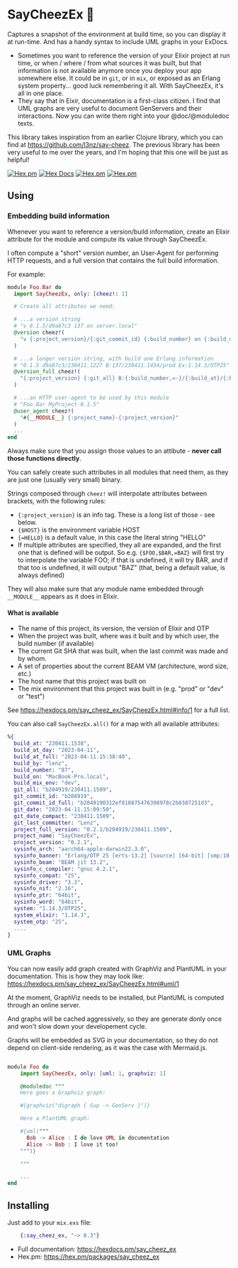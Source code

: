 # SayCheezEx 📸  

Captures a snapshot of the environment at build time, so you can display it at run-time. And has a handy syntax to include UML graphs in your ExDocs.

* Sometimes you want to reference the version of your Elixir project at run time, or when / where / from what sources it was built, but that information is not available anymore once you deploy your app somewhere else. It could be in `git`, or in `mix`, or exposed as an Erlang system property... good luck remembering it all. With SayCheezEx, it's all in one place.
* They say that in Eixir, documentation is a first-class citizen. I find that UML graphs are very useful to document GenServers and their interactions. Now you can write them right into your @doc/@moduledoc texts. 

This library takes inspiration from an earlier Clojure library, which you can find at https://github.com/l3nz/say-cheez. The previous library has been very useful to me over the years, and I'm hoping that this one will be just as helpful!

[![Hex.pm](https://img.shields.io/hexpm/v/say_cheez_ex)](https://hex.pm/packages/say_cheez_ex)
[![Hex Docs](https://img.shields.io/badge/hex-docs-lightgreen.svg)](https://hexdocs.pm/say_cheez_ex)
[![Hex.pm](https://img.shields.io/hexpm/dt/say_cheez_ex)](https://hex.pm/packages/say_cheez_ex)
[![Hex.pm](https://img.shields.io/hexpm/l/say_cheez_ex)](https://github.com/l3nz/say_cheez_ex/blob/main/LICENSE)



## Using

### Embedding build information

Whenever you want to reference a version/build information,
create an Elixir attribute for the module and compute its value through SayCheezEx.

I often compute a "short" version number,
an User-Agent for performing HTTP requests,
and a full version that contains the full
build information.

For example:

```elixir
module Foo.Bar do
  import SayCheezEx, only: [cheez!: 1]

  # Create all attributes we need:

  # ...a version string
  # "v 0.1.5/d9a87c3 137 on server.local"
  @version cheez!(
    "v {:project_version}/{:git_commit_id} {:build_number} on {:build_on}"
  )

  # ...a longer version string, with build ane Erlang information
  # "0.1.5 d9a87c3/230411.1227 B:137/230411.1434/prod Ex:1.14.3/OTP25"
  @version_full cheez!(
    "{:project_version} {:git_all} B:{:build_number,=-}/{:build_at}/{:build_mix_env} Ex:{:system}"
  )

  # ...an HTTP user-agent to be used by this module
  # "Foo.Bar MyProject-0.1.5" 
  @user_agent cheez!(
    "#{__MODULE__} {:project_name}-{:project_version}"
  )
  ...
end
```

Always make sure that you assign those values to an attibute - **never call those functions directly**.

You can safely create such attributes in all modules that need them, as they are just one (usually very small) binary.

Strings composed through `cheez!` will interpolate attributes
between brackets, with the following rules:

- `{:project_version}` is an info tag. These is a long 
   list of those - see below.
- `{$HOST}` is the environment variable HOST
- `{=HELLO}` is a default value, in this case the literal string "HELLO"
- If multiple attributes are specified, they all are expanded,
  and the first one that is defined will be output. So e.g.
  `{$FOO,$BAR,=BAZ}` will first try to interpolate the variable FOO;
  if that is undefined, it will try BAR, and if that too is undefined,
  it will output "BAZ" (that, being a default value, is always defined)

They will also make sure that any module name embedded through `__MODULE__` appears as it does in Elixir.

#### What is available

- The name of this project, its version, the version of Elixir and OTP
- When the project was built, where was it built and by which user, the build number (if available)
- The current Git SHA that was built, when the last commit was made and by whom.
- A set of properties about the current BEAM VM (architecture, word size, etc.)
- The host name that this project was built on
- The mix environment that this project was built in (e.g. "prod" or "dev" or "test")

See https://hexdocs.pm/say_cheez_ex/SayCheezEx.html#info/1 for a full list.

You can also call `SayCheezEx.all()` for a
map with all available attributes:


```elixir
%{
  build_at: "230411.1538",
  build_at_day: "2023-04-11",
  build_at_full: "2023-04-11.15:38:40",
  build_by: "lenz",
  build_number: "87",
  build_on: "MacBook-Pro.local",
  build_mix_env: "dev",
  git_all: "b204919/230411.1509",
  git_commit_id: "b204919",
  git_commit_id_full: "b2049190312ef810875476398978c2b0387251d3",
  git_date: "2023-04-11.15:09:50",
  git_date_compact: "230411.1509",
  git_last_committer: "Lenz",
  project_full_version: "0.2.1/b204919/230411.1509",
  project_name: "SayCheezEx",
  project_version: "0.2.1",
  sysinfo_arch: "aarch64-apple-darwin22.3.0",
  sysinfo_banner: "Erlang/OTP 25 [erts-13.2] [source] [64-bit] [smp:10:10] [ds:10:10:10] [async-threads:1] [jit]",
  sysinfo_beam: "BEAM jit 13.2",
  sysinfo_c_compiler: "gnuc 4.2.1",
  sysinfo_compat: "25",
  sysinfo_driver: "3.3",
  sysinfo_nif: "2.16",
  sysinfo_ptr: "64bit",
  sysinfo_word: "64bit",
  system: "1.14.3/OTP25",
  system_elixir: "1.14.3",
  system_otp: "25",
  ....
}
```

### UML Graphs

You can now easily add graph created with GraphViz and PlantUML in your documentation. This is how
they may look like: https://hexdocs.pm/say_cheez_ex/SayCheezEx.html#uml/1

At the moment, GraphViz needs to be installed, but PlantUML is computed through an online server.

And graphs will be cached aggressively, so they are generate donly once and won't slow down your 
developement cycle.

Graphs will be embedded as SVG in your documentation, so they do not depend on client-side rendering,
as it was the case with Mermaid.js.

```elixir

module Foo do
    import SayCheezEx, only: [uml: 1, graphviz: 1]

    @moduledoc """
    Here goes a Graphviz graph:

    #{graphviz("digraph { Sup -> GenServ }")}

    Here a PlantUML graph:

    #{uml("""
      Bob -> Alice : I do love UML in documentation
      Alice -> Bob : I love it too!
    """)}

    """

    ...
end
```



## Installing

Just add to your `mix.exs` file:

```elixir
    {:say_cheez_ex, "~> 0.3"}
```

- Full documentation: https://hexdocs.pm/say_cheez_ex
- Hex.pm: https://hex.pm/packages/say_cheez_ex






